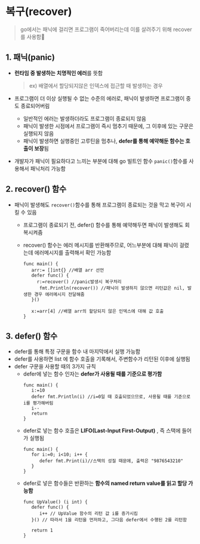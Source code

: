 # 복구(recover)
> go에서는 패닉에 걸리면 프로그램이 죽어버리는데 이를 살려주기 위해 recover를 사용함💫

## 1. 패닉(panic)
+ **런타임 중 발생하는 치명적인 에러**를 뜻함   

   >ex) 배열에서 할당되지않은 인덱스에 접근할 때 발생하는 경우 
+ 프로그램이 더 이상 실행될 수 없는 수준의 에러로, 패닉이 발생하면 프로그램이 중도 종료되어버림
   + 일반적인 에러는 발생하더라도 프로그램이 종료되지 않음   
   + 패닉이 발생한 시점에서 프로그램이 즉시 멈추기 때문에, 그 이후에 있는 구문은 실행되지 않음
   + 패닉이 발생하면 실행중인 고루틴을 멈추나, **defer를 통해 예약해둔 함수는 호출이 보장**됨
+ 개발자가 패닉이 필요하다고 느끼는 부분에 대해 go 빌트인 함수 ```panic()```함수를 사용해서 패닉처리 가능함


## 2. recover() 함수
+ 패닉이 발생해도 ```recover()```함수를 통해 프로그램이 종료되는 것을 막고 복구이 시킬 수 있음
   + 프로그램이 종료되기 전, defer() 함수를 통해 예약해두면 패닉이 발생해도 회복시켜줌
   + recover() 함수는 에러 메시지를 반환해주므로, 어느부분에 대해 패닉이 걸렸는데 에러메시지를 출력해서 확인 가능함
   
      ```   
      func main() {
         arr:= []int{} //배열 arr 선언
         defer func() {
           r:=recover() //panic발생시 복구처리
            fmt.Println(recover()) //패닉이 발생하지 않으면 리턴값은 nil, 발생한 경우 에러메시지 전달해줌
         }()
      
         x:=arr[4] //배열 arr의 할당되지 않은 인덱스에 대해 값 호출
      }
      ```  
      
      
      
## 3. defer() 함수
+ defer를 통해 특정 구문을 함수 내 마지막에서 실행 가능함
+ defer를 사용하면 list 에 함수 호출을 기록해서, 주변함수가 리턴된 이후에 실행됨
+ defer 구문을 사용할 때의 3가지 규칙
   + defer에 넣는 함수 인자는 **defer가 사용될 때를 기준으로 평가함**
      ```
      func main() {
         i:=10
         defer fmt.Println(i) //i=0일 때 호출되었으므로, 사용될 때를 기준으로 i를 평가해버림
         i--
         return
      }
      ```
   + defer로 넣는 함수 호출은 **LIFO(Last-Input First-Output)** , 즉 스택에 들어가 실행됨
      ```
      func main() {
         for i:=0; i<10; i++ {
            defer fmt.Print(i)//스택의 성질 때문에, 출력은 "9876543210"
         }
      }
      ```
   + defer로 넣은 함수들은 반환하는 **함수의 named return value를 읽고 할당 가능함**
      ```
      func UpValue() (i int) {
         defer func() {
            i++ // UpValue 함수의 리턴 값 i를 증가시킴
         }() // 따라서 1을 리턴을 먼저하고, 그다음 defer에서 수행된 2를 리턴함
         
         return 1
      }
      ```
